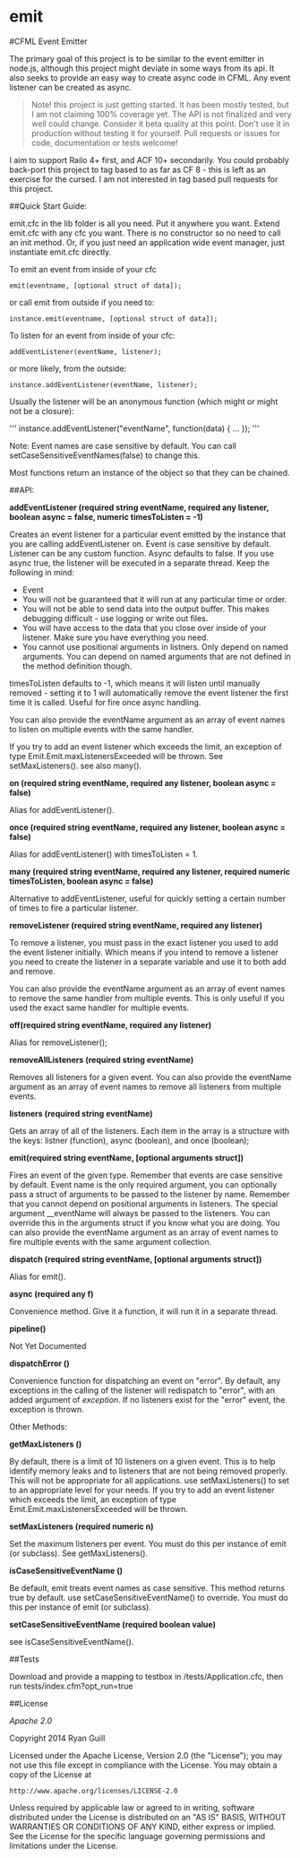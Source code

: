 emit
====

#CFML Event Emitter

The primary goal of this project is to be similar to the event emitter in node.js, although this project might deviate
in some ways from its api.  It also seeks to provide an easy way to create async code in CFML.  Any event listener can be created as async.

> Note! this project is just getting started.  It has been mostly tested, but I am not claiming 100% coverage yet.  The API is not finalized and very well could change.  Consider it beta quality at this point.  Don't use it in production without testing it for yourself.  Pull requests or issues for code, documentation or tests welcome!

I aim to support Railo 4+ first, and ACF 10+ secondarily.  You could probably back-port this project to tag based to as far as CF 8 - this is left as an exercise for the cursed.  I am not interested in tag based pull requests for this project.

##Quick Start Guide:

emit.cfc in the lib folder is all you need.  Put it anywhere you want.  Extend emit.cfc with any cfc you want.  There is no constructor so no need to call an init method.  Or, if you just need an application wide event manager, just instantiate emit.cfc directly.

To emit an event from inside of your cfc

    emit(eventname, [optional struct of data]);
    
or call emit from outside if you need to:

    instance.emit(eventname, [optional struct of data]);
    
To listen for an event from inside of your cfc:

    addEventListener(eventName, listener);
	
or more likely, from the outside:

    instance.addEventListener(eventName, listener);

Usually the listener will be an anonymous function (which might or might not be a closure):

'''
instance.addEventListener("eventName", function(data) {
    ...
});
'''

Note: Event names are case sensitive by default.  You can call setCaseSensitiveEventNames(false) to change this.

Most functions return an instance of the object so that they can be chained.

##API:

__addEventListener (required string eventName, required any listener, boolean async = false, numeric timesToListen = -1)__

Creates an event listener for a particular event emitted by the instance that you are calling addEventListener on.  Event is case sensitive by default.  Listener can be any custom function.  Async defaults to false.  If you use async true, the listener will be executed in a separate thread.  Keep the following in mind:

- Event
- You will not be guaranteed that it will run at any particular time or order.
- You will not be able to send data into the output buffer.  This makes debugging difficult - use logging or write out files.
- You will have access to the data that you close over inside of your listener.  Make sure you have everything you need.
- You cannot use positional arguments in listners.  Only depend on named arguments.  You can depend on named arguments that are not defined in the method definition though.

timesToListen defaults to -1, which means it will listen until manually removed - setting it to 1 will automatically remove the event listener the first time it is called.  Useful for fire once async handling.

You can also provide the eventName argument as an array of event names to listen on multiple events with the same handler.

If you try to add an event listener which exceeds the limit, an exception of type Emit.Emit.maxListenersExceeded will be thrown. See setMaxListeners().  see also many().
	
__on (required string eventName, required any listener, boolean async = false)__

Alias for addEventListener().

__once (required string eventName, required any listener, boolean async = false)__

Alias for addEventListener() with timesToListen = 1.

__many (required string eventName, required any listener, required numeric timesToListen, boolean async = false)__

Alternative to addEventListener, useful for quickly setting a certain number of times to fire a particular listener.

__removeListener (required string eventName, required any listener)__

To remove a listener, you must pass in the exact listener you used to add the event listener initially.  Which means if you intend to remove a listener you need to create the listener in a separate variable and use it to both add and remove.

You can also provide the eventName argument as an array of event names to remove the same handler from multiple events.  This is only useful if you used the exact same handler for multiple events.

__off(required string eventName, required any listener)__

Alias for removeListener();

__removeAllListeners (required string eventName)__

Removes all listeners for a given event.
You can also provide the eventName argument as an array of event names to remove all listeners from multiple events.

__listeners (required string eventName)__

Gets an array of all of the listeners.  Each item in the array is a structure with the keys: listner (function), async (boolean), and once (boolean);

__emit(required string eventName, [optional arguments struct])__

Fires an event of the given type.  Remember that events are case sensitive by default.  Event name is the only required argument, you can optionally pass a struct of arguments to be passed to the listener by name.  Remember that you cannot depend on positional arguments in listeners.  The special argument __eventName will always be passed to the listeners.  You can override this in the arguments struct if you know what you are doing.
You can also provide the eventName argument as an array of event names to fire multiple events with the same argument collection.

__dispatch (required string eventName, [optional arguments struct])__

Alias for emit().

__async (required any f)__

Convenience method.  Give it a function, it will run it in a separate thread.

__pipeline()__

Not Yet Documented

__dispatchError ()__

Convenience function for dispatching an event on "error".  By default, any exceptions in the calling of the listener will redispatch to "error", with an added argument of *exception*.  If no listeners exist for the "error" event, the exception is thrown.  


Other Methods:

__getMaxListeners ()__

By default, there is a limit of 10 listeners on a given event.  This is to help identify memory leaks and to listeners that are not being removed properly.  This will not be appropriate for all applications.  use setMaxListeners() to set to an appropriate level for your needs.  If you try to add an event listener which exceeds the limit, an exception of type Emit.Emit.maxListenersExceeded will be thrown.


__setMaxListeners (required numeric n)__

Set the maximum listeners per event. You must do this per instance of emit (or subclass). See getMaxListeners().

__isCaseSensitiveEventName ()__

Be default, emit treats event names as case sensitive.  This method returns true by default.  use setCaseSensitiveEventName() to override.  You must do this per instance of emit (or subclass).

__setCaseSensitiveEventName (required boolean value)__

see isCaseSensitiveEventName().


##Tests

Download and provide a mapping to testbox in /tests/Application.cfc, then run tests/index.cfm?opt_run=true


##License

_Apache 2.0_

Copyright 2014 Ryan Guill

Licensed under the Apache License, Version 2.0 (the "License");
you may not use this file except in compliance with the License.
You may obtain a copy of the License at

    http://www.apache.org/licenses/LICENSE-2.0

Unless required by applicable law or agreed to in writing, software
distributed under the License is distributed on an "AS IS" BASIS,
WITHOUT WARRANTIES OR CONDITIONS OF ANY KIND, either express or implied.
See the License for the specific language governing permissions and
limitations under the License.

